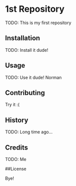 # 1st Repository

TODO: This is my first repository

## Installation

TODO: Install it dude!

## Usage

TODO: Use it dude! Norman

## Contributing

Try it :(

## History

TODO: Long time ago...

## Credits

TODO: Me

##License

Bye!